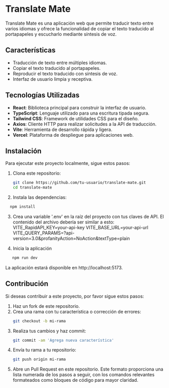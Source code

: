 # Translate Mate 

Translate Mate es una aplicación web que permite traducir texto entre varios idiomas y ofrece la funcionalidad de copiar el texto traducido al portapapeles y escucharlo mediante síntesis de voz.

## Características

- Traducción de texto entre múltiples idiomas.
- Copiar el texto traducido al portapapeles.
- Reproducir el texto traducido con síntesis de voz.
- Interfaz de usuario limpia y receptiva.

## Tecnologías Utilizadas

- **React**: Biblioteca principal para construir la interfaz de usuario.
- **TypeScript**: Lenguaje utilizado para una escritura tipada segura.
- **Tailwind CSS**: Framework de utilidades CSS para el diseño.
- **Axios**: Cliente HTTP para realizar solicitudes a la API de traducción.
- **Vite**: Herramienta de desarrollo rápida y ligera.
- **Vercel**: Plataforma de despliegue para aplicaciones web.


## Instalación

Para ejecutar este proyecto localmente, sigue estos pasos:

1. Clona este repositorio:
   ```bash
   git clone https://github.com/tu-usuario/translate-mate.git
   cd translate-mate


2. Instala las dependencias:
  ```bash
    npm install
  ```

3. Crea una variable '.env' en la raíz del proyecto con tus claves de API. El contenido del archivo debería ser similar a esto:
  VITE_RapidAPI_KEY=your-api-key
  VITE_BASE_URL=your-api-url
  VITE_QUERY_PARAMS=?api-version=3.0&profanityAction=NoAction&textType=plain

4. Inicia la aplicación
 ```bash
    npm run dev
  ```
La aplicación estará disponible en http://localhost:5173.

## Contribución

Si deseas contribuir a este proyecto, por favor sigue estos pasos:
1. Haz un fork de este repositorio.
2. Crea una rama con tu característica o corrección de errores:
   ```bash
   git checkout -b mi-rama
3. Realiza tus cambios y haz commit:
   ```bash
   git commit -am 'Agrega nueva característica'
4. Envía tu rama a tu repositorio:
   ```bash
   git push origin mi-rama
5. Abre un Pull Request en este repositorio.
Este formato proporciona una lista numerada de los pasos a seguir, con los comandos relevantes formateados como bloques de código para mayor claridad.



